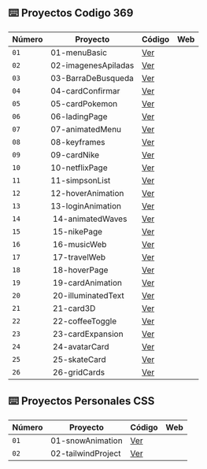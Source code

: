 ## ⌨️ Proyectos Codigo 369

| Número | Proyecto | Código | Web |
| --- | --- | --- | --- |
| `01` | 01-menuBasic | [Ver](codigo369/01-menuBasic) |
| `02` | 02-imagenesApiladas | [Ver](codigo369/02-imagenesApiladas) |
| `03` | 03-BarraDeBusqueda | [Ver](codigo369/03-BarraDeBusqueda) |
| `04` | 04-cardConfirmar | [Ver](codigo369/04-cardConfirmar) |
| `05` | 05-cardPokemon | [Ver](codigo369/05-cardPokemon) |
| `06` | 06-ladingPage | [Ver](codigo369/06-ladingPage) |
| `07` | 07-animatedMenu | [Ver](codigo369/07-animatedMenu) |
| `08` | 08-keyframes | [Ver](codigo369/08-keyframes) |
| `09` | 09-cardNike | [Ver](codigo369/09-cardNike) |
| `10` | 10-netflixPage | [Ver](codigo369/10-netflixPage) |
| `11` | 11-simpsonList | [Ver](codigo369/10-contar,Cortar,Separar,Repetir,Invertir,Validar,Filtrar,Aleatorio,Factorial,) |
| `12` | 12-hoverAnimation | [Ver](codigo369/12-hoverAnimation) |
| `13` | 13-loginAnimation | [Ver](codigo369/13-loginAnimation) |
| `14` | 14-animatedWaves | [Ver](codigo369/14-animatedWaves) |
| `15` | 15-nikePage | [Ver](codigo369/15-nikePage) |
| `16` | 16-musicWeb | [Ver](codigo369/16-musicWeb) |
| `17` | 17-travelWeb | [Ver](codigo369/17-travelWeb) |
| `18` | 18-hoverPage | [Ver](codigo369/18-hoverPage) |
| `19` | 19-cardAnimation | [Ver](codigo369/19-cardAnimation) |
| `20` | 20-illuminatedText | [Ver](codigo369/20-illuminatedText) |
| `21` | 21-card3D | [Ver](codigo369/21-card3D) |
| `22` | 22-coffeeToggle | [Ver](codigo369/22-coffeeToggle) |
| `23` | 23-cardExpansion | [Ver](codigo369/23-cardExpansion) |
| `24` | 24-avatarCard | [Ver](codigo369/24-avatarCard) |
| `25` | 25-skateCard | [Ver](codigo369/25-skateCard) |
| `26` | 26-gridCards | [Ver](codigo369/26-gridCards) |

## ⌨️ Proyectos Personales CSS

| Número | Proyecto | Código | Web |
| --- | --- | --- | --- |
| `01` | 01-snowAnimation | [Ver](codigo369/01-snowAnimation) |
| `02` | 02-tailwindProject | [Ver](codigo369/02-tailwindProject) |
